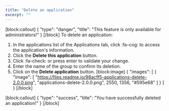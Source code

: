 ```yaml
---
title: "Delete an application"
excerpt: ""
---
```

[block:callout]
{
  "type": "danger",
  "title": "This feature is only available for administrators!"
}
[/block]
To delete an application: 

1. In the applications list of the Applications tab, click :fa-cog: to access the application's information.
2. Click the **Delete this application** button. 
3. Click :fa-check: or press enter to validate your change.
4. Enter the name of the group to confirm its deletion.
5. Click on the **Delete application** button. 
[block:image]
{
  "images": [
    {
      "image": [
        "https://files.readme.io/98acff5-applications-delete-2.0.0.png",
        "applications-delete-2.0.0.png",
        2550,
        1356,
        "#595e68"
      ]
    }
  ]
}
[/block]

[block:callout]
{
  "type": "success",
  "title": "You have successfully deleted an application!"
}
[/block]